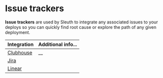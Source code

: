 # Issue trackers

**Issue trackers** are used by Sleuth to integrate any associated issues to your deploys so you can quickly find root cause or explore the path of any given deployment. 

| Integration | Additional info... |
| :--- | :--- |
| [Clubhouse](clubhouse.md) | \_\_ |
| [Jira](jira.md) |  |
| [Linear](linear.md) |  |

